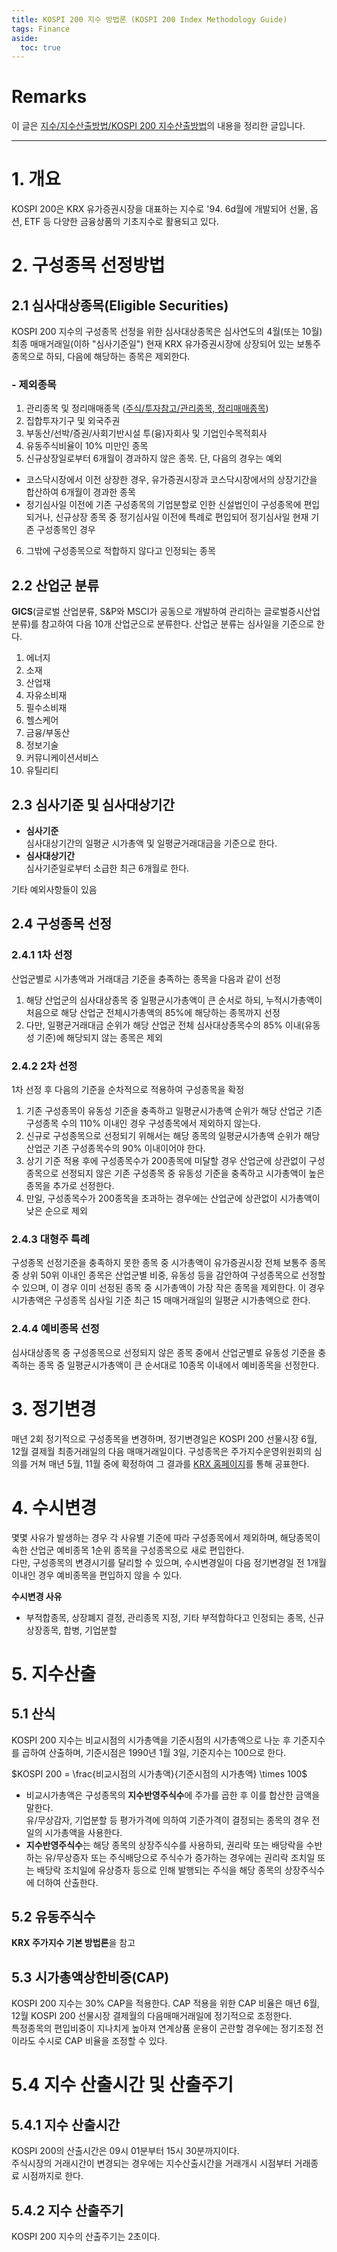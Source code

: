 ```yaml
---
title: KOSPI 200 지수 방법론 (KOSPI 200 Index Methodology Guide)
tags: Finance
aside:
  toc: true
---
```


# Remarks
이 글은 [지수/지수산출방법/KOSPI 200 지수산출방법](marketdata.krx.co.kr)의 내용을 정리한 글입니다.

<!--more-->

---

# 1. 개요
KOSPI 200은 KRX 유가증권시장을 대표하는 지수로 '94. 6d월에 개발되어 선물, 옵션, ETF 등 다양한 금융상품의 기초지수로 활용되고 있다.


# 2. 구성종목 선정방법
## 2.1 심사대상종목(Eligible Securities)
KOSPI 200 지수의 구성종목 선정을 위한 심사대상종목은 심사연도의 4월(또는 10월) 최종 매매거래일(이하 "심사기준일") 현재 KRX 유가증권시장에 상장되어 있는 보통주 종목으로 하되, 다음에 해당하는 종목은 제외한다.

### - 제외종목
1. 관리종목 및 정리매매종목 ([주식/투자참고/관리종목, 정리매매종목](marketdata.krx.co.kr))
2. 집합투자기구 및 외국주권
3. 부동산/선박/증권/사회기반시설 투(융)자회사 및 기업인수목적회사
4. 유동주식비율이 10% 미만인 종목
5. 신규상장일로부터 6개월이 경과하지 않은 종목. 단, 다음의 경우는 예외
- 코스닥시장에서 이전 상장한 경우, 유가증권시장과 코스닥시장에서의 상장기간을 합산하여 6개월이 경과한 종목
- 정기심사일 이전에 기존 구성종목의 기업분할로 인한 신설법인이 구성종목에 편입되거나, 신규상장 종목 중 정기심사일 이전에 특례로 편입되어 정기심사일 현재 기존 구성종목인 경우
6. 그밖에 구성종목으로 적합하지 않다고 인정되는 종목

## 2.2 산업군 분류
**GICS**(글로벌 산업분류, S&P와 MSCI가 공동으로 개발하여 관리하는 글로벌증시산업분류)를 참고하여 다음 10개 산업군으로 분류한다. 산업군 분류는 심사일을 기준으로 한다.  

1. 에너지
2. 소재
3. 산업재
4. 자유소비재
5. 필수소비재
6. 헬스케어
7. 금융/부동산
8. 정보기술
9. 커뮤니케이션서비스
10. 유틸리티

## 2.3 심사기준 및 심사대상기간
- **심사기준**  
심사대상기간의 일평균 시가총액 및 일평균거래대금을 기준으로 한다.
- **심사대상기간**  
심사기준일로부터 소급한 최근 6개월로 한다. 

기타 예외사항들이 있음

## 2.4 구성종목 선정
### 2.4.1 1차 선정
산업군별로 시가총액과 거래대금 기준을 충족하는 종목을 다음과 같이 선정
1. 해당 산업군의 심사대상종목 중 일평균시가총액이 큰 순서로 하되, 누적시가총액이 처음으로 해당 산업군 전체시가총액의 85%에 해당하는 종목까지 선정
2. 다만, 일평균거래대금 순위가 해당 산업군 전체 심사대상종목수의 85% 이내(유동성 기준)에 해당되지 않는 종목은 제외

### 2.4.2 2차 선정
1차 선정 후 다음의 기준을 순차적으로 적용하여 구성종목을 확정
1. 기존 구성종목이 유동성 기준을 충족하고 일평균시가총액 순위가 해당 산업군 기존 구성종목 수의 110% 이내인 경우 구성종목에서 제외하지 않는다.
2. 신규로 구성종목으로 선정되기 위해서는 해당 종목의 일평균시가총액 순위가 해당 산업군 기존 구성종목수의 90% 이내이어야 한다.
3. 상기 기준 적용 후에 구성종목수가 200종목에 미달할 경우 산업군에 상관없이 구성종목으로 선정되지 않은 기존 구성종목 중 유동성 기준을 충족하고 시가총액이 높은 종목을 추가로 선정한다.
4. 만일, 구성종목수가 200종목을 초과하는 경우에는 산업군에 상관없이 시가총액이 낮은 순으로 제외

### 2.4.3 대형주 특례
구성종목 선정기준을 충족하지 못한 종목 중 시가총액이 유가증권시장 전체 보통주 종목 중 상위 50위 이내인 종목은 산업군별 비중, 유동성 등을 감안하여 구성종목으로 선정할 수 있으며, 이 경우 이미 선정된 종목 중 시가총액이 가장 작은 종목을 제외한다. 이 경우 시가총액은 구성종목 심사일 기준 최근 15 매매거래일의 일평균 시가총액으로 한다.

### 2.4.4 예비종목 선정
심사대상종목 중 구성종목으로 선정되지 않은 종목 중에서 산업군별로 유동성 기준을 충족하는 종목 중 일평균시가총액이 큰 순서대로 10종목 이내에서 예비종목을 선정한다.


# 3. 정기변경
매년 2회 정기적으로 구성종목을 변경하며, 정기변경일은 KOSPI 200 선물시장 6월, 12월 결제월 최종거래일의 다음 매매거래일이다.
구성종목은 주가지수운영위원회의 심의를 거쳐 매년 5월, 11월 중에 확정하여 그 결과를 [KRX 홈페이지](http://index.krx.co.kr)를 통해 공표한다.


# 4. 수시변경
몇몇 사유가 발생하는 경우 각 사유별 기준에 따라 구성종목에서 제외하며, 해당종목이 속한 산업군 예비종목 1순위 종목을 구성종목으로 새로 편입한다.  
다만, 구성종목의 변경시기를 달리할 수 있으며, 수시변경일이 다음 정기변경일 전 1개월 이내인 경우 예비종목을 편입하지 않을 수 있다.

**수시변경 사유**
- 부적합종목, 상장폐지 결정, 관리종목 지정, 기타 부적합하다고 인정되는 종목, 신규상장종목, 합병, 기업분할


# 5. 지수산출
## 5.1 산식
KOSPI 200 지수는 비교시점의 시가총액을 기준시점의 시가총액으로 나눈 후 기준지수를 곱하여 산출하며, 기준시점은 1990년 1월 3일, 기준지수는 100으로 한다.   

$KOSPI 200 = \frac{비교시점의 시가총액}{기준시점의 시가총액} \times 100$

- 비교시가총액은 구성종목의 **지수반영주식수**에 주가를 곱한 후 이를 합산한 금액을 말한다.  
유/무상감자, 기업분할 등 평가가격에 의하여 기준가격이 결정되는 종목의 경우 전일의 시가총액을 사용한다.
- **지수반영주식수**는 해당 종목의 상장주식수를 사용하되, 권리락 또는 배당락을 수반하는 유/무상증자 또는 주식배당으로 주식수가 증가하는 경우에는 권리락 조치일 또는 배당락 조치일에 유상증자 등으로 인해 발행되는 주식을 해당 종목의 상장주식수에 더하여 산출한다.

## 5.2 유동주식수
**KRX 주가지수 기본 방법론**을 참고

## 5.3 시가총액상한비중(CAP)
KOSPI 200 지수는 30% CAP을 적용한다. CAP 적용을 위한 CAP 비율은 매년 6월, 12월 KOSPI 200 선물시장 결제월의 다음매매거래일에 정기적으로 조정한다.  
특정종목의 편입비중이 지나치게 높아져 연계상품 운용이 곤란할 경우에는 정기조정 전이라도 수시로 CAP 비율을 조정할 수 있다.

# 5.4 지수 산출시간 및 산출주기
## 5.4.1 지수 산출시간
KOSPI 200의 산출시간은 09시 01분부터 15시 30분까지이다.  
주식시장의 거래시간이 변경되는 경우에는 지수산출시간을 거래개시 시점부터 거래종료 시점까지로 한다.  

## 5.4.2 지수 산출주기
KOSPI 200 지수의 산출주기는 2초이다.
